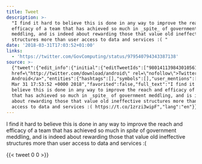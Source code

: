 ```yaml
---
title: Tweet
description: >-
  "I find it hard to believe this is done in any way to improve the reach and
  efficacy of a team that has achieved so much in _spite_ of government
  meddling, and is indeed about rewarding those that value old ineffective
  structures more than user access to data and services :( "
date: '2018-03-31T17:03:52+01:00'
links:
  - 'https://twitter.com/GovComputing/status/979540794343387138'
source: >-
  {"tweet":{"edit_info":{"initial":{"editTweetIds":["980141139843010561"],"editableUntil":"2018-03-31T18:53:52.537Z","editsRemaining":"5","isEditEligible":true}},"retweeted":false,"source":"<a
  href=\"http://twitter.com/download/android\" rel=\"nofollow\">Twitter for
  Android</a>","entities":{"hashtags":[],"symbols":[],"user_mentions":[],"urls":[{"url":"https://t.co/1zrzi3wipF","expanded_url":"https://twitter.com/GovComputing/status/979540794343387138","display_url":"twitter.com/GovComputing/s…","indices":["275","298"]}]},"display_text_range":["0","298"],"favorite_count":"0","id_str":"980141139843010561","truncated":false,"retweet_count":"0","id":"980141139843010561","possibly_sensitive":false,"created_at":"Sat
  Mar 31 17:53:52 +0000 2018","favorited":false,"full_text":"I find it hard to
  believe this is done in any way to improve the reach and efficacy of a team
  that has achieved so much in _spite_ of government meddling, and is indeed
  about rewarding those that value old ineffective structures more than user
  access to data and services :( https://t.co/1zrzi3wipF","lang":"en"}}
---
```

I find it hard to believe this is done in any way to improve the reach and efficacy of a team that has achieved so much in _spite_ of government meddling, and is indeed about rewarding those that value old ineffective structures more than user access to data and services :( 
    
{{< tweet 0 0 >}}
    
